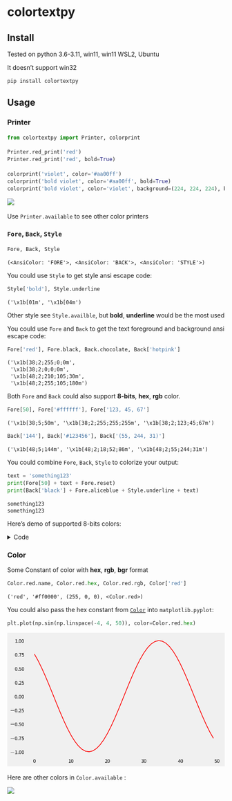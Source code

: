 # colortextpy

<!-- WARNING: THIS FILE WAS AUTOGENERATED! DO NOT EDIT! -->

## Install

Tested on python 3.6-3.11, win11, win11 WSL2, Ubuntu

It doesn’t support win32

``` sh
pip install colortextpy
```

## Usage

### Printer

``` python
from colortextpy import Printer, colorprint

Printer.red_print('red')
Printer.red_print('red', bold=True)

colorprint('violet', color='#aa00ff')
colorprint('bold violet', color='#aa00ff', bold=True)
colorprint('bold violet', color='violet', background=(224, 224, 224), bold=True)
```

![](images/1.png)

Use `Printer.available` to see other color printers

### `Fore`, `Back`, `Style`

``` python
Fore, Back, Style
```

    (<AnsiColor: 'FORE'>, <AnsiColor: 'BACK'>, <AnsiColor: 'STYLE'>)

You could use `Style` to get style ansi escape code:

``` python
Style['bold'], Style.underline
```

    ('\x1b[01m', '\x1b[04m')

Other style see `Style.availble`, but **bold**, **underline** would be
the most used

You could use `Fore` and `Back` to get the text foreground and
background ansi escape code:

``` python
Fore['red'], Fore.black, Back.chocolate, Back['hotpink']
```

    ('\x1b[38;2;255;0;0m',
     '\x1b[38;2;0;0;0m',
     '\x1b[48;2;210;105;30m',
     '\x1b[48;2;255;105;180m')

Both `Fore` and `Back` could also support **8-bits**, **hex**, **rgb**
color.

``` python
Fore[50], Fore['#ffffff'], Fore['123, 45, 67']
```

    ('\x1b[38;5;50m', '\x1b[38;2;255;255;255m', '\x1b[38;2;123;45;67m')

``` python
Back['144'], Back['#123456'], Back['(55, 244, 31)']
```

    ('\x1b[48;5;144m', '\x1b[48;2;18;52;86m', '\x1b[48;2;55;244;31m')

You could combine `Fore`, `Back`, `Style` to colorize your output:

``` python
text = 'something123'
print(Fore[50] + text + Fore.reset)
print(Back['black'] + Fore.aliceblue + Style.underline + text)
```

    something123
    something123

Here’s demo of supported 8-bits colors:

<details>
<summary>Code</summary>

``` python
for i in range(256):
    end = '\n' if (i+1)%8 == 0 else ' '*2
    print(f'{i:3}: {Back[i]}           {Back.reset}', end=end)
```

</details>

### Color

Some Constant of color with **hex**, **rgb**, **bgr** format

``` python
Color.red.name, Color.red.hex, Color.red.rgb, Color['red']
```

    ('red', '#ff0000', (255, 0, 0), <Color.red>)

You could also pass the hex constant from
[`Color`](https://susuky.github.io/colortextpy/color.html#color) into
`matplotlib.pyplot`:

``` python
plt.plot(np.sin(np.linspace(-4, 4, 50)), color=Color.red.hex)
```

![](index_files/figure-commonmark/cell-13-output-1.png)

Here are other colors in `Color.available` :

![](images/0.png)
